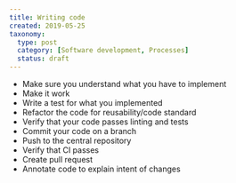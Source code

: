 ```yaml
---
title: Writing code
created: 2019-05-25
taxonomy:
  type: post
  category: [Software development, Processes]
  status: draft
---
```


* Make sure you understand what you have to implement
* Make it work
* Write a test for what you implemented
* Refactor the code for reusability/code standard
* Verify that your code passes linting and tests
* Commit your code on a branch
* Push to the central repository
* Verify that CI passes
* Create pull request
* Annotate code to explain intent of changes
